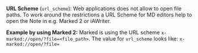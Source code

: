 **URL Scheme** (`url_scheme`): Web applications does not allow to open file paths. To work around the restrictions a URL Scheme  for MD editors help to open the Note in e.g. Marked 2 or iAWriter.

**Example by using Marked 2:**
Marked is using the URL scheme `x-marked://open/?file=<file_path>`. The value for  `url_scheme` looks like: `x-marked://open/?file=`